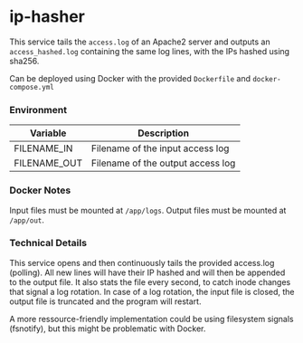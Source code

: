 # ip-hasher

This service tails the `access.log` of an Apache2 server and outputs an `access_hashed.log` containing the same log lines, with the IPs hashed using sha256.

Can be deployed using Docker with the provided `Dockerfile` and `docker-compose.yml`

### Environment

| Variable     | Description                       |
|--------------|-----------------------------------|
| FILENAME_IN  | Filename of the input access log  |
| FILENAME_OUT | Filename of the output access log |

### Docker Notes

Input files must be mounted at `/app/logs`. Output files must be mounted at `/app/out`.

### Technical Details

This service opens and then continuously tails the provided access.log (polling). All new lines will have their IP hashed and will then be appended to the output file. It also stats the file every second, to catch inode changes that signal a log rotation. In case of a log rotation, the input file is closed, the output file is truncated and the program will restart.

A more ressource-friendly implementation could be using filesystem signals (fsnotify), but this might be problematic with Docker.
